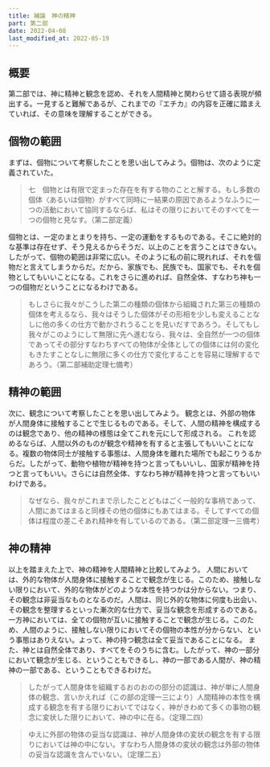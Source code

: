```yaml
---
title: 補論　神の精神
part: 第二部
date: 2022-04-08
last_modified_at: 2022-05-19
---
```

## 概要

第二部では、神に精神と観念を認め、それを人間精神と関わらせて語る表現が頻出する。一見すると難解であるが、これまでの『エチカ』の内容を正確に踏まえていれば、その意味を理解することができる。

## 個物の範囲

まずは、個物について考察したことを思い出してみよう。個物は、次のように定義されていた。

>七　個物とは有限で定まった存在を有する物のことと解する。もし多数の個体〈あるいは個物〉がすべて同時に一結果の原因であるようなふうに一つの活動において協同するならば、私はその限りにおいてそのすべてを一つの個物と見なす。（第二部定義）

個物とは、一定のまとまりを持ち、一定の運動をするものである。そこに絶対的な基準は存在せず、そう見えるからそうだ、以上のことを言うことはできない。
したがって、個物の範囲は非常に広い。そのように私の前に現れれば、それを個物だと言えてしまうからだ。だから、家族でも、民族でも、国家でも、それを個物としてもいいことになる。これをさらに進めれば、自然全体、すなわち神も一つの個物だということになるわけである。

>もしさらに我々がこうした第二の種類の個体から組織された第三の種類の個体を考えるなら、我々はそうした個体がその形相を少しも変えることなしに他の多くの仕方で動かされうることを見いだすであろう。そしてもし我々がこのようにして無限に先へ進むなら、我々は、全自然が一つの個体であってその部分すなわちすべての物体が全体としての個体には何の変化もきたすことなしに無限に多くの仕方で変化することを容易に理解するであろう。（第二部補助定理七備考）

## 精神の範囲

次に、観念について考察したことを思い出してみよう。
観念とは、外部の物体が人間身体に接触することで生じるものである。そして、人間の精神を構成するのは観念であり、他の精神の様態は全てこれを元にして形成される。
これを認めるならば、人間以外のものが観念や精神を有すると主張してもいいことになる。複数の物体同士が接触する事態は、人間身体を離れた場所でも起こりうるからだ。したがって、動物や植物が精神を持つと言ってもいいし、国家が精神を持つと言ってもいい。さらには自然全体、すなわち神が精神を持つと言ってもいいわけである。

>なぜなら、我々がこれまで示したことどもはごく一般的な事柄であって、人間にあてはまると同様その他の個体にもあてはまる。そしてすべての個体は程度の差こそあれ精神を有しているのである。（第二部定理一三備考）

## 神の精神

以上を踏まえた上で、神の精神を人間精神と比較してみよう。
人間においては、外的な物体が人間身体に接触することで観念が生じる。このため、接触しない限りにおいて、外的な物体がどのような本性を持つかは分からない。つまり、その観念は非妥当なものとなるのだ。人間は、同じ外的な物体に何度も出会い、その観念を整理するといった漸次的な仕方で、妥当な観念を形成するのである。
一方神においては、全ての個物が互いに接触することで観念が生じる。このため、人間のように、接触しない限りにおいてその個物の本性が分からない、という事態はありえない。よって、神の持つ観念は全て妥当であることになる。
また、神とは自然全体であり、すべてをそのうちに含む。したがって、神の一部分において観念が生じる、ということもできるし、神の一部である人間が、神の精神の一部である、ということもできるわけだ。

>したがって人間身体を組織するおのおのの部分の認識は、神が単に人間身体の観念、言いかえれば（この部の定理一三により）人間精神の本性を構成する観念を有する限りにおいてではなく、神がきわめて多くの事物の観念に変状した限りにおいて、神の中に在る。（定理二四）

>ゆえに外部の物体の妥当な認識は、神が人間身体の変状の観念を有する限りにおいては神の中にない。すなわち人間身体の変状の観念は外部の物体の妥当な認識を含んでいない。（定理二五）
